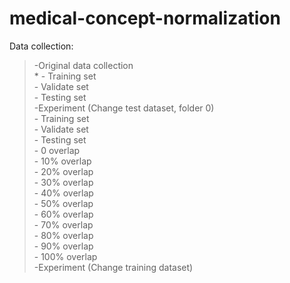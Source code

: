 # medical-concept-normalization
Data collection:  
  >-Original data collection  
    * - Training set  
    - Validate set  
    - Testing set  
  >-Experiment (Change test dataset, folder 0)   
    - Training set  
    - Validate set  
    - Testing set  
      - 0 overlap  
      - 10% overlap  
      - 20% overlap  
      - 30% overlap  
      - 40% overlap  
      - 50% overlap  
      - 60% overlap  
      - 70% overlap  
      - 80% overlap  
      - 90% overlap  
      - 100% overlap  
  >-Experiment (Change training dataset)  
